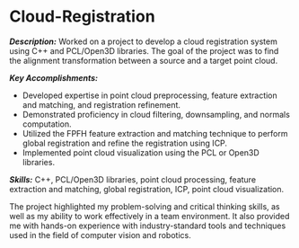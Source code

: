 # Cloud-Registration
***Description:*** Worked on a project to develop a cloud registration system using C++ and PCL/Open3D libraries. The goal of the project was to find the alignment transformation between a source and a target point cloud.

***Key Accomplishments:***

- Developed expertise in point cloud preprocessing, feature extraction and matching, and registration refinement.
- Demonstrated proficiency in cloud filtering, downsampling, and normals computation.
- Utilized the FPFH feature extraction and matching technique to perform global registration and refine the registration using ICP.
- Implemented point cloud visualization using the PCL or Open3D libraries.

***Skills:*** C++, PCL/Open3D libraries, point cloud processing, feature extraction and matching, global registration, ICP, point cloud visualization.

The project highlighted my problem-solving and critical thinking skills, as well as my ability to work effectively in a team environment. It also provided me with hands-on experience with industry-standard tools and techniques used in the field of computer vision and robotics.
